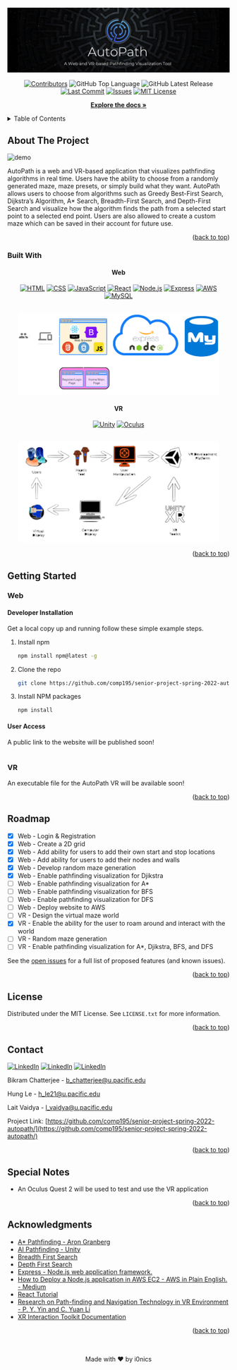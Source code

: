 <div id="top"></div>
  
<div align="center">
  <br>
   <img src="media/autopath-poster-with-description.png" alt="poster">

  
  [![Contributors][contributors-shield]][contributors-url]
  ![GitHub Top Language][shield-github-top-language]
  ![GitHub Latest Release][shield-github-latest-release]
  [![Last Commit][last-commit-shield]][last-commit-url]
  [![Issues][issues-shield]][issues-url]
  [![MIT License][license-shield]][license-url]
  
  <a href="https://github.com/comp195/senior-project-spring-2022-autopath/tree/master/documentation"><strong>Explore the docs »</strong></a>
  
</div>

<!-- TABLE OF CONTENTS -->
<details id="table_of_contents">
  <summary>Table of Contents</summary>

- [About The Project](#about-the-projec)
    - [Built With](#built-with)
  - [Getting Started](#getting-started)
    - [Web](#web)
    - [VR](#vr)
  - [Roadmap](#roadmap)
  - [License](#license)
  - [Contact](#contact)
  - [Special Notes](#special-notes)
  - [Acknowledgments](#acknowledgments)

</details>

<!-- ABOUT THE PROJECT -->
## About The Project

![demo][demo]

AutoPath is a web and VR-based application that visualizes pathfinding algorithms in real time. Users have the ability to choose from a randomly generated maze, maze presets, or simply build what they want. AutoPath allows users to choose from algorithms such as Greedy Best-First Search, Dijkstra’s Algorithm, A* Search, Breadth-First Search, and Depth-First Search and visualize how the algorithm finds the path from a selected start point to a selected end point. Users are also allowed to create a custom maze which can be saved in their account for future use.

<p align="right">(<a href="#top">back to top</a>)</p>

### Built With


<div align="center">
  
  #### Web

  [![HTML][html-shield]][html-url]
  [![CSS][css-shield]][css-url]
  [![JavaScript][js-shield]][js-url]
  [![React][react-shield]][react-url]
  [![Node.js][node-shield]][node-url]
  [![Express][express-shield]][express-url]
  [![AWS][aws-shield]][aws-url]
  [![MySQL][mysql-shield]][mysql-url]
  
  <br>
  <img src="documentation/web-block-diagram.png" width=90% alt="web-block-diagram">
  
  #### VR
  [![Unity][unity-shield]][unity-url]
  [![Oculus][oculus-shield]][oculus-url]
  
  <br>
  <img src="documentation/vr-block-diagram.png" width=90% alt="vr-block-diagram">
  
</div>



<p align="right">(<a href="#top">back to top</a>)</p>

<!-- GETTING STARTED -->
## Getting Started

### Web


#### Developer Installation
Get a local copy up and running follow these simple example steps.

1. Install npm
   ```sh
   npm install npm@latest -g
   ```
2. Clone the repo
   ```sh
   git clone https://github.com/comp195/senior-project-spring-2022-autopath.git
   ```
3. Install NPM packages
   ```sh
   npm install
   ```
   
#### User Access

A public link to the website will be published soon!
<br><br>

### VR

An executable file for the AutoPath VR will be available soon!

<p align="right">(<a href="#top">back to top</a>)</p>


<!-- ROADMAP -->
## Roadmap

- [x] Web - Login & Registration
- [x] Web - Create a 2D grid
- [x] Web - Add ability for users to add their own start and stop locations
- [x] Web - Add ability for users to add their nodes and walls
- [x] Web - Develop random maze generation
- [x] Web - Enable pathfinding visualization for Djikstra
- [ ] Web - Enable pathfinding visualization for A*
- [ ] Web - Enable pathfinding visualization for BFS
- [ ] Web - Enable pathfinding visualization for DFS
- [ ] Web - Deploy website to AWS
- [ ] VR - Design the virtual maze world
- [x] VR - Enable the ability for the user to roam around and interact with the world
- [ ] VR - Random maze generation
- [ ] VR - Enable pathfinding visualization for A*, Djikstra, BFS, and DFS

See the [open issues](https://github.com/github_username/repo_name/issues) for a full list of proposed features (and known issues).

<p align="right">(<a href="#top">back to top</a>)</p>

                                
<!-- LICENSE -->
## License

Distributed under the MIT License. See `LICENSE.txt` for more information.

<p align="right">(<a href="#top">back to top</a>)</p>

                                
<!-- CONTACT -->
## Contact

  [![LinkedIn][linkedin-shield-bikram]][linkedin-url-bikram]
  [![LinkedIn][linkedin-shield-hung]][linkedin-url-hung]
  [![LinkedIn][linkedin-shield-lalit]][linkedin-url-lalit]

Bikram Chatterjee - b_chatterjee@u.pacific.edu

Hung Le - h_le21@u.pacific.edu 

Lait Vaidya - l_vaidya@u.pacific.edu

Project Link: [https://github.com/comp195/senior-project-spring-2022-autopath/](https://github.com/comp195/senior-project-spring-2022-autopath/)

<p align="right">(<a href="#top">back to top</a>)</p>

<!-- Special Notes -->
## Special Notes
* An Oculus Quest 2 will be used to test and use the VR application

<p align="right">(<a href="#top">back to top</a>)</p>
                                
<!-- ACKNOWLEDGMENTS -->
## Acknowledgments

* [A* Pathfinding - Aron Granberg](https://arongranberg.com/astar/)
* [AI Pathfinding - Unity](https://www.youtube.com/watch?v=TsB_6yjACDY)
* [Breadth First Search](https://www.geeksforgeeks.org/breadth-first-search-or-bfs-for-a-graph/)    
* [Depth First Search](https://www.geeksforgeeks.org/depth-first-search-or-dfs-for-a-graph/)
* [Express - Node.js web application framework.](https://expressjs.com/)
* [How to Deploy a Node.js application in AWS EC2 - AWS in Plain English. - Medium](https://aws.plainenglish.io/deploying-a-nodejs-application-in-awsec2c1618b9b3874)
* [React Tutorial](https://reactjs.org/tutorial/tutorial.html)
* [Research on Path-finding and Navigation Technology in VR Environment - P. Y. Yin and C. Yuan Li](https://ieeexplore.ieee.org/document/9262839)
* [XR Interaction Toolkit Documentation](https://docs.unity3d.com/Packages/com.unity.xr.interaction.toolkit@0.9/manua)

<p align="right">(<a href="#top">back to top</a>)</p>

<div align="center">
    <br><br>
    Made with ❤️ by i0nics
</div>


[aws-shield]: https://img.shields.io/badge/AWS-252f3d?style=for-the-badge&logo=amazon
[aws-url]: https://aws.amazon.com
[contributors-shield]: https://img.shields.io/github/contributors/comp195/senior-project-spring-2022-autopath.svg?style=for-the-badge
[contributors-url]: https://github.com/comp195/senior-project-spring-2022-autopath/graphs/contributors
[css-shield]: https://img.shields.io/badge/CSS-6597CC?style=for-the-badge&logo=CSS
[css-url]: https://www.w3schools.com/css/
[demo]: https://github.com/comp195/senior-project-spring-2022-autopath/blob/master/media/autopath-demo.gif
[express-shield]: https://img.shields.io/badge/Express-1D1F22?style=for-the-badge&logo=express
[express-url]: https://expressjs.com
[forks-shield]: https://img.shields.io/github/forks/comp195/senior-project-spring-2022-autopath.svg?style=for-the-badge
[forks-url]: https://github.com/comp195/senior-project-spring-2022-autopath/network/members
[html-shield]: https://img.shields.io/badge/HTML-D25634?style=for-the-badge&logo=HTML
[html-url]: https://developer.mozilla.org/en-US/docs/Web/HTML
[issues-shield]: https://img.shields.io/github/issues/comp195/senior-project-spring-2022-autopath.svg?style=for-the-badge
[issues-url]: https://github.com/comp195/senior-project-spring-2022-autopath/issues
[js-shield]: https://img.shields.io/badge/JavaScript-3f3f3f?style=for-the-badge&logo=javascript
[js-url]: https://www.javascript.com
[last-commit-shield]: https://img.shields.io/github/last-commit/comp195/senior-project-spring-2022-autopath?style=for-the-badge
[last-commit-url]: https://img.shields.io/github/last-commit/comp195/senior-project-spring-2022-autopath?style=for-the-badge
[license-shield]: https://img.shields.io/github/license/comp195/senior-project-spring-2022-autopath.svg?style=for-the-badge
[license-url]: https://github.com/comp195/senior-project-spring-2022-autopath/blob/master/LICENSE.txt
[linkedin-shield-bikram]: https://img.shields.io/badge/-LinkedIn_(Bikram_C.)-black.svg?style=for-the-badge&logo=linkedin&colorB=555
[linkedin-shield-hung]: https://img.shields.io/badge/-LinkedIn_(Hung_L.)-black.svg?style=for-the-badge&logo=linkedin&colorB=555
[linkedin-shield-lalit]: https://img.shields.io/badge/-LinkedIn_(Lalit_V.)-black.svg?style=for-the-badge&logo=linkedin&colorB=555
[linkedin-url-bikram]: https://linkedin.com/in/bikramce
[linkedin-url-hung]: https://www.linkedin.com/in/hungle12
[linkedin-url-lalit]: https://www.linkedin.com/in/lalit-vaidya
[mysql-shield]: https://img.shields.io/badge/MySQL-3f3f3f?style=for-the-badge&logo=mysql
[mysql-url]: https://www.mysql.com
[node-shield]: https://img.shields.io/badge/Node.js-263053?style=for-the-badge&logo=node.js
[node-url]: https://nodejs.org/en/
[oculus-shield]: https://img.shields.io/badge/Oculus-343434?style=for-the-badge&logo=oculus
[oculus-url]: https://www.oculus.com
[product-screenshot]: images/screenshot.png
[react-shield]: https://img.shields.io/badge/React-343434?style=for-the-badge&logo=react
[react-url]: https://www.react.com
[shield-github-latest-release]: https://img.shields.io/github/v/release/comp195/senior-project-spring-2022-autopath?include_prereleases&logo=github&style=for-the-badge
[shield-github-top-language]: https://img.shields.io/github/languages/top/comp195/senior-project-spring-2022-autopath?logo=github&style=for-the-badge
[unity-shield]: https://img.shields.io/badge/Unity-343434?style=for-the-badge&logo=unity
[unity-url]: https://www.unity.com
